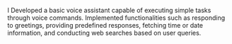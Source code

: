 I Developed a basic voice assistant capable of executing simple tasks through voice commands. Implemented functionalities such as responding to greetings, providing predefined responses, fetching time or date information, and conducting web searches based on user queries.
